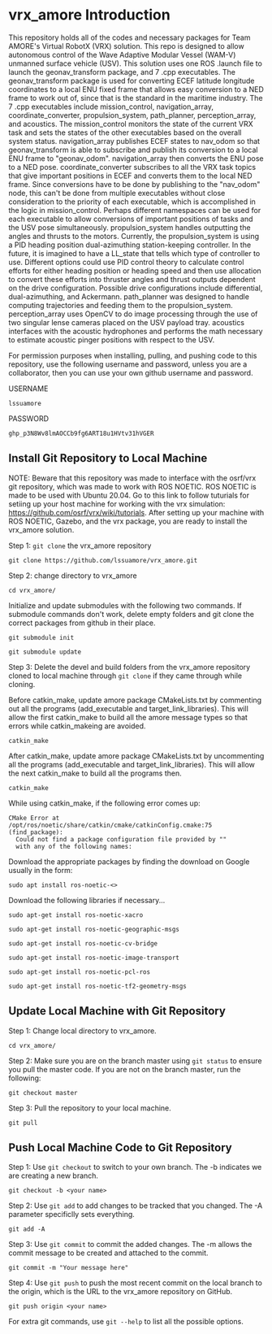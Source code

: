 # vrx_amore Introduction
This repository holds all of the codes and necessary packages for Team AMORE's Virtual RobotX (VRX) solution. This repo is designed to allow autonomous control of the Wave Adaptive Modular Vessel (WAM-V) unmanned surface vehicle (USV). This solution uses one ROS .launch file to launch the geonav_transform package, and 7 .cpp executables. The geonav_transform package is used for converting ECEF latitude longitude coordinates to a local ENU fixed frame that allows easy conversion to a NED frame to work out of, since that is the standard in the maritime industry. The 7 .cpp executables include mission_control, navigation_array, coordinate_converter, propulsion_system, path_planner, perception_array, and acoustics. The mission_control monitors the state of the current VRX task and sets the states of the other executables based on the overall system status. navigation_array publishes ECEF states to nav_odom so that geonav_transform is able to subscribe and publish its conversion to a local ENU frame to "geonav_odom". navigation_array then converts the ENU pose to a NED pose. coordinate_converter subscribes to all the VRX task topics that give important positions in ECEF and converts them to the local NED frame. Since conversions have to be done by publishing to the "nav_odom" node, this can't be done from multiple executables without close consideration to the priority of each executable, which is accomplished in the logic in mission_control. Perhaps different namespaces can be used for each executable to allow conversions of important positions of tasks and the USV pose simultaneously. propulsion_system handles outputting the angles and thrusts to the motors. Currently, the propulsion_system is using a PID heading position dual-azimuthing station-keeping controller. In the future, it is imagined to have a LL_state that tells which type of controller to use. Different options could use PID control theory to calculate control efforts for either heading position or heading speed and then use allocation to convert these efforts into thruster angles and thrust outputs dependent on the drive configuration. Possible drive configurations include differential, dual-azimuthing, and Ackermann. path_planner was designed to handle computing trajectories and feeding them to the propulsion_system. perception_array uses OpenCV to do image processing through the use of two singular lense cameras placed on the USV payload tray. acoustics interfaces with the acoustic hydrophones and performs the math necessary to estimate acoustic pinger positions with respect to the USV.

For permission purposes when installing, pulling, and pushing code to this repository, use the following username and password, unless you are a collaborator, then you can use your own github username and password.

USERNAME
```
lssuamore
```
PASSWORD
```
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
```

## Install Git Repository to Local Machine
NOTE: Beware that this repository was made to interface with the osrf/vrx git repository, which was made to work with ROS NOETIC. ROS NOETIC is made to be used with Ubuntu 20.04. Go to this link to follow tuturials for setiing up your host machine for working with the vrx simulation: https://github.com/osrf/vrx/wiki/tutorials. After setting up your machine with ROS NOETIC, Gazebo, and the vrx package, you are ready to install the vrx_amore solution.

Step 1: ```git clone``` the vrx_amore repository
```
git clone https://github.com/lssuamore/vrx_amore.git
```
Step 2: change directory to vrx_amore
```
cd vrx_amore/
```
Initialize and update submodules with the following two commands. If submodule commands don't work, delete empty folders and git clone the correct packages from github in their place.
```
git submodule init
```
```
git submodule update
```
Step 3: Delete the devel and build folders from the vrx_amore repository cloned to local machine through ```git clone``` if they came through while cloning.

Before catkin_make, update amore package CMakeLists.txt by commenting out all the programs (add_executable and target_link_libraries). This will allow the first catkin_make to build all the amore message types so that errors while catkin_makeing are avoided.
```
catkin_make
```
After catkin_make, update amore package CMakeLists.txt by uncommenting all the programs (add_executable and target_link_libraries). This will allow the next catkin_make to build all the programs then.
```
catkin_make
```
While using catkin_make, if the following error comes up:
```
CMake Error at /opt/ros/noetic/share/catkin/cmake/catkinConfig.cmake:75 (find_package):
  Could not find a package configuration file provided by ""
  with any of the following names:
```
Download the appropriate packages by finding the download on Google usually in the form:
```
sudo apt install ros-noetic-<>
```
Download the following libraries if necessary...
```
sudo apt-get install ros-noetic-xacro
```
```
sudo apt-get install ros-noetic-geographic-msgs
```
```
sudo apt-get install ros-noetic-cv-bridge
```
```
sudo apt-get install ros-noetic-image-transport
```
```
sudo apt-get install ros-noetic-pcl-ros
```
```
sudo apt-get install ros-noetic-tf2-geometry-msgs
```

## Update Local Machine with Git Repository
Step 1: Change local directory to vrx_amore.
```
cd vrx_amore/
```
Step 2: Make sure you are on the branch master using ```git status``` to ensure you pull the master code. If you are not on the branch master, run the following:
```
git checkout master
```
Step 3: Pull the repository to your local machine.
```
git pull
```

## Push Local Machine Code to Git Repository
Step 1: Use ```git checkout``` to switch to your own branch. The -b indicates we are creating a new branch.
```
git checkout -b <your name>
```
Step 2: Use ```git add``` to add changes to be tracked that you changed. The -A parameter specificlly sets everything.
```
git add -A
```
Step 3: Use ```git commit``` to commit the added changes. The -m allows the commit message to be created and attached to the commit.
```
git commit -m "Your message here"
```
Step 4: Use ```git push``` to push the most recent commit on the local branch <your name> to the origin, which is the URL to the vrx_amore repository on GitHub.
```
git push origin <your name>
```

For extra git commands, use ```git --help``` to list all the possible options.
